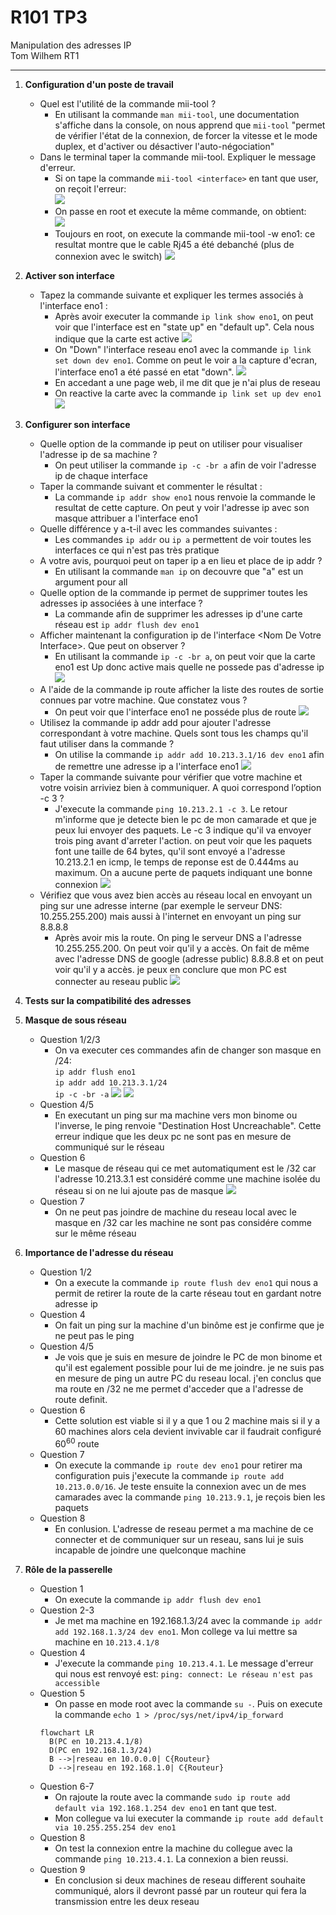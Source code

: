 # R101 TP3 

Manipulation des adresses IP  
Tom Wilhem RT1

---

1. **Configuration d'un poste de travail**
   - Quel est l'utilité de la commande mii-tool ?
     - En utilisant la commande ```man mii-tool```, une documentation s'affiche dans la console, on nous apprend que ```mii-tool``` "permet de vérifier l'état de la connexion, de forcer la vitesse et le mode duplex, et d'activer ou désactiver l'auto-négociation"
   - Dans le terminal taper la commande mii-tool. Expliquer le message d'erreur.
     - Si on tape la commande ```mii-tool <interface>``` en tant que user, on reçoit l'erreur:  
     ![](./image/mii-tool.png)  
     - On passe en root et execute la même commande, on obtient:  
     ![](<./image/mii-tool su.png>)
     - Toujours en root, on execute la commande mii-tool -w eno1:
     ce resultat montre que le cable Rj45 a été debanché (plus de connexion avec le switch)
     ![](<./image/mii-tool -w.png>)
2. **Activer son interface**
   - Tapez la commande suivante et expliquer les termes associés à l'interface eno1 :
     - Après avoir executer la commande ```ip link show eno1```, on peut voir que l'interface est en "state up" en "default up". Cela nous indique que la carte est active
     ![](./image/ip_link_show_eno1.png)
     - On "Down" l'interface reseau eno1 avec la commande ```ip link set down dev eno1```. Comme on peut le voir a la capture d'ecran, l'interface eno1 a été passé en etat "down".
     ![](./image/set_down.png) 
     - En accedant a une page web, il me dit que je n'ai plus de reseau
     - On reactive la carte avec la commande ```ip link set up dev eno1```
     ![](./image/set_up.png) 
3. **Configurer son interface**
   - Quelle option de la commande ip peut on utiliser pour visualiser l'adresse ip de sa machine ?
     - On peut utiliser la commande ```ip -c -br a``` afin de voir l'adresse ip de chaque interface
   - Taper la commande suivant et commenter le résultat :
     - La commande ```ip addr show eno1``` nous renvoie la commande le resultat de cette capture. On peut y voir l'adresse ip avec son masque attribuer a l'interface eno1
   - Quelle différence y a-t-il avec les commandes suivantes :
     - Les commandes ```ip addr``` ou ```ip a``` permettent de voir toutes les interfaces ce qui n'est pas très pratique
   - A votre avis, pourquoi peut on taper ip a en lieu et place de ip addr ?
     - En utilisant la commande ```man ip``` on decouvre que "a" est un argument pour all
   - Quelle option de la commande ip permet de supprimer toutes les adresses ip associées à une interface ?
     - La commande afin de supprimer les adresses ip d'une carte réseau est ```ip addr flush dev eno1```
   - Afficher maintenant la configuration ip de l'interface \<Nom De Votre Interface>. Que peut on observer ? 
     - En utilisant la commande ```ip -c -br a```, on peut voir que la carte eno1 est Up donc active mais quelle ne possede pas d'adresse ip
      ![](./image/addr_flush.png) 
   - A l'aide de la commande ip route afficher la liste des routes de sortie connues par votre machine. Que constatez vous ?
     - On peut voir que l'interface eno1 ne posséde plus de route
      ![](./image/ip_route.png)  
   - Utilisez la commande ip addr add pour ajouter l'adresse correspondant à votre machine. Quels sont tous les champs qu'il faut utiliser dans la commande ?
     - On utilise la commande ```ip addr add 10.213.3.1/16 dev eno1``` afin de remettre une adresse ip a l'interface eno1
      ![](./image/ip-addr-add.png)  
   - Taper la commande suivante pour vérifier que votre machine et votre voisin arriviez bien à communiquer. A quoi correspond l’option -c 3 ?
     - J'execute la commande ```ping 10.213.2.1 -c 3```. Le retour m'informe que je detecte bien le pc de mon camarade et que je peux lui envoyer des paquets. Le -c 3 indique qu'il va envoyer trois ping avant d'arreter l'action. on peut voir que les paquets font une taille de 64 bytes, qu'il sont envoyé a l'adresse 10.213.2.1 en icmp, le temps de reponse est de 0.444ms au maximum. On a aucune perte de paquets indiquant une bonne connexion
      ![](./image/ping_-c3.png)  
   - Vérifiez que vous avez bien accès au réseau local en envoyant un ping sur une adresse interne (par exemple le serveur DNS: 10.255.255.200) mais aussi à l'internet en envoyant un ping sur 8.8.8.8
     - Après avoir mis la route. On ping le serveur DNS a l'adresse 10.255.255.200. On peut voir qu'il y a accès. On fait de même avec l'adresse DNS de google (adresse public) 8.8.8.8 et on peut voir qu'il y a accès. je peux en conclure que mon PC est connecter au reseau public
      ![](./image/access_reseau.png)  
4. **Tests sur la compatibilité des adresses**
5. **Masque de sous réseau**
   - Question 1/2/3
     - On va executer ces commandes afin de changer son masque en /24:  
      ```ip addr flush eno1```   
      ```ip addr add 10.213.3.1/24```  
      ```ip -c -br -a```
      ![](./image/ping_24.png) 
      ![](./image/routage.png) 
   - Question 4/5 
     - En executant un ping sur ma machine vers mon binome ou l'inverse, le ping renvoie "Destination Host Uncreachable". Cette erreur indique que les deux pc ne sont pas en mesure de communiqué sur le réseau
   - Question 6 
     - Le masque de réseau qui ce met automatiqument est le /32 car l'adresse 10.213.3.1 est considéré comme une machine isolée du réseau si on ne lui ajoute pas de masque
      ![](./image/flush_route_+ip.png) 
   - Question 7
     - On ne peut pas joindre de machine du reseau local avec le masque en /32 car les machine ne sont pas considére comme sur le même réseau 
6. **Importance de l'adresse du réseau**
   - Question 1/2
     - On a execute la commande ```ip route flush dev eno1``` qui nous a permit de retirer la route de la carte réseau tout en gardant notre adresse ip
   - Question 4
     - On fait un ping sur la machine d'un binôme est je confirme que je ne peut pas le ping 
   - Question 4/5
     - Je vois que je suis en mesure de joindre le PC de mon binome et qu'il est egalement possible pour lui de me joindre. je ne suis pas en mesure de ping un autre PC du reseau local. j'en conclus que ma route en /32 ne me permet d'acceder que a l'adresse de route definit.
   - Question 6 
     - Cette solution est viable si il y a que 1 ou 2 machine mais si il y a 60 machines alors cela devient invivable car il faudrait configuré $60^{60}$ route  
   - Question 7
     - On execute la commande ```ip route dev eno1``` pour retirer ma configuration puis j'execute la commande ```ip route add 10.213.0.0/16```. Je teste ensuite la connexion avec un de mes camarades avec la commande ```ping 10.213.9.1```, je reçois bien les paquets
   - Question 8
     - En conlusion. L'adresse de reseau permet a ma machine de ce connecter et de communiquer sur un reseau, sans lui je suis incapable de joindre une quelconque machine

7. **Rôle de la passerelle**
   - Question 1 
     - On execute la commande ```ip addr flush dev eno1``` 
   - Question 2-3
     - Je met ma machine en 192.168.1.3/24 avec la commande ```ip addr add 192.168.1.3/24 dev eno1```. Mon college va lui mettre sa machine en ```10.213.4.1/8```
   - Question 4
     - J'execute la commande ```ping 10.213.4.1```. Le message d'erreur qui nous est renvoyé est: ```ping: connect: Le réseau n'est pas accessible```  
   - Question 5
     - On passe en mode root avec la commande ```su -```. Puis on execute la commande ```echo 1 > /proc/sys/net/ipv4/ip_forward```
      ```mermaid
      flowchart LR
        B(PC en 10.213.4.1/8)
        D(PC en 192.168.1.3/24)
        B -->|reseau en 10.0.0.0| C{Routeur}
        D -->|reseau en 192.168.1.0| C{Routeur}
      ``` 
   - Question 6-7
     - On rajoute la route avec la commande ```sudo ip route add default via 192.168.1.254 dev eno1``` en tant que test.
     - Mon collegue va lui executer la commande ```ip route add default via 10.255.255.254 dev eno1```
   - Question 8 
     - On test la connexion entre la machine du collegue avec la commande ```ping 10.213.4.1```. La connexion a bien reussi.
   - Question 9
     - En conclusion si deux machines de reseau different souhaite communiqué, alors il devront passé par un routeur qui fera la transmission entre les deux reseau  